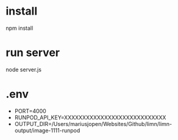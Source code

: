 
# install
npm install

# run server
node server.js

# .env
- PORT=4000
- RUNPOD_API_KEY=XXXXXXXXXXXXXXXXXXXXXXXXXXXX
- OUTPUT_DIR=/Users/mariusjopen/Websites/Github/limn/limn-output/image-1111-runpod